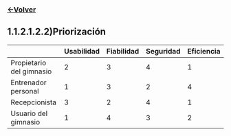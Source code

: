### [<-Volver](README.md)
## 1.1.2.1.2.2)Priorización 
|                       | Usabilidad | Fiabilidad | Seguridad | Eficiencia |
|-----------------------|------------|------------|-----------|------------|
| Propietario del gimnasio |     2      |      3     |     4     |     1      |
| Entrenador personal   |     1      |      3     |     2     |     4      |
| Recepcionista         |     3      |      2     |     4     |     1      |
| Usuario del gimnasio  |     1      |      4     |     3     |     2      |

